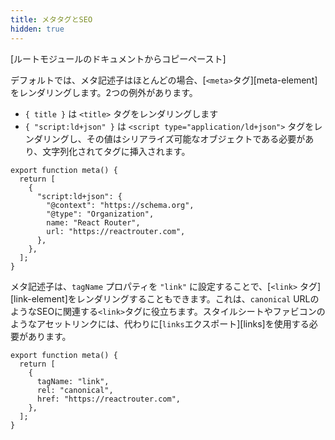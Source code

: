 ```yaml
---
title: メタタグとSEO
hidden: true
---
```


[ルートモジュールのドキュメントからコピーペースト]

デフォルトでは、メタ記述子はほとんどの場合、[`<meta>`タグ][meta-element]をレンダリングします。2つの例外があります。

- `{ title }` は `<title>` タグをレンダリングします
- `{ "script:ld+json" }` は `<script type="application/ld+json">` タグをレンダリングし、その値はシリアライズ可能なオブジェクトである必要があり、文字列化されてタグに挿入されます。

```tsx
export function meta() {
  return [
    {
      "script:ld+json": {
        "@context": "https://schema.org",
        "@type": "Organization",
        name: "React Router",
        url: "https://reactrouter.com",
      },
    },
  ];
}
```

メタ記述子は、`tagName` プロパティを `"link"` に設定することで、[`<link>` タグ][link-element]をレンダリングすることもできます。これは、`canonical` URLのようなSEOに関連する`<link>`タグに役立ちます。スタイルシートやファビコンのようなアセットリンクには、代わりに[`links`エクスポート][links]を使用する必要があります。

```tsx
export function meta() {
  return [
    {
      tagName: "link",
      rel: "canonical",
      href: "https://reactrouter.com",
    },
  ];
}
```

